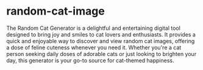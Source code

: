 # random-cat-image
The Random Cat Generator is a delightful and entertaining digital tool designed to bring joy and smiles to cat lovers and enthusiasts. It provides a quick and enjoyable way to discover and view random cat images, offering a dose of feline cuteness whenever you need it. Whether you're a cat person seeking daily doses of adorable cats or just looking to brighten your day, this generator is your go-to source for cat-themed happiness.
